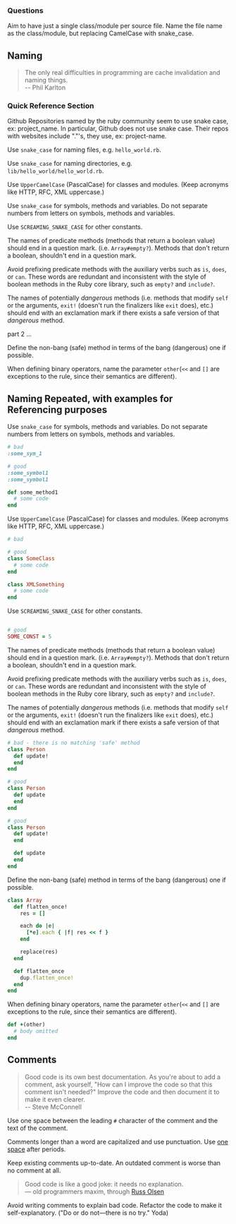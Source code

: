 ### Questions

  Aim to have just a single class/module per source file. Name the file name as the class/module, but replacing CamelCase with snake_case.

## Naming

> The only real difficulties in programming are cache invalidation and
> naming things. <br>
> -- Phil Karlton
  
  ### Quick Reference Section

  Github Repositories named by the ruby community seem to use snake case, ex: project_name.
  In particular, Github does not use snake case. Their repos with websites include "."'s, they use, ex: project-name.

  Use `snake_case` for naming files, e.g. `hello_world.rb`.

  Use `snake_case` for naming directories, e.g.
  `lib/hello_world/hello_world.rb`.

  Use `UpperCamelCase` (PascalCase) for classes and modules.  (Keep acronyms like HTTP, RFC, XML uppercase.)
  
  Use `snake_case` for symbols, methods and variables.
  Do not separate numbers from letters on symbols, methods and variables.

  Use `SCREAMING_SNAKE_CASE` for other constants.
  
  The names of predicate methods (methods that return a boolean value) should
  end in a question mark.  (i.e. `Array#empty?`). Methods that don't return a
  boolean, shouldn't end in a question mark.

  Avoid prefixing predicate methods with the auxiliary verbs such as `is`,
  `does`, or `can`.  These words are redundant and inconsistent with the style of
  boolean methods in the Ruby core library, such as `empty?` and `include?`.

  The names of potentially *dangerous* methods (i.e. methods that modify
  `self` or the arguments, `exit!` (doesn't run the finalizers like `exit`
  does), etc.) should end with an exclamation mark if there exists a safe
  version of that *dangerous* method.

  part 2 ... 
  
  Define the non-bang (safe) method in terms of the bang (dangerous) one if
  possible.

  When defining binary operators, name the parameter `other`(`<<` and `[]` are
  exceptions to the rule, since their semantics are different).
  
  ## Naming Repeated, with examples for Referencing purposes
  Use `snake_case` for symbols, methods and variables.
  Do not separate numbers from letters on symbols, methods and variables.

  ```ruby
  # bad
  :some_sym_1

  # good
  :some_symbol1
  :some_symbol1

  def some_method1
    # some code
  end
  ```

  Use `UpperCamelCase` (PascalCase) for classes and modules.  (Keep acronyms like HTTP, RFC, XML uppercase.)

  ```ruby
  # bad

  # good
  class SomeClass
    # some code
  end

  class XMLSomething
    # some code
  end
  ```

  Use `SCREAMING_SNAKE_CASE` for other constants.

  ```ruby

  # good
  SOME_CONST = 5
  ```

  The names of predicate methods (methods that return a boolean value) should
  end in a question mark.  (i.e. `Array#empty?`). Methods that don't return a
  boolean, shouldn't end in a question mark.

  Avoid prefixing predicate methods with the auxiliary verbs such as `is`,
  `does`, or `can`.  These words are redundant and inconsistent with the style of
  boolean methods in the Ruby core library, such as `empty?` and `include?`.

  The names of potentially *dangerous* methods (i.e. methods that modify
  `self` or the arguments, `exit!` (doesn't run the finalizers like `exit`
  does), etc.) should end with an exclamation mark if there exists a safe
  version of that *dangerous* method.

  ```ruby
  # bad - there is no matching 'safe' method
  class Person
    def update!
    end
  end

  # good
  class Person
    def update
    end
  end

  # good
  class Person
    def update!
    end

    def update
    end
  end
  ```

  Define the non-bang (safe) method in terms of the bang (dangerous) one if
  possible.

  ```ruby
  class Array
    def flatten_once!
      res = []

      each do |e|
        [*e].each { |f| res << f }
      end

      replace(res)
    end

    def flatten_once
      dup.flatten_once!
    end
  end
  ```

  When defining binary operators, name the parameter `other`(`<<` and `[]` are
  exceptions to the rule, since their semantics are different).

  ```ruby
  def +(other)
    # body omitted
  end
  ```

## Comments

> Good code is its own best documentation. As you're about to add a
> comment, ask yourself, "How can I improve the code so that this
> comment isn't needed?" Improve the code and then document it to make
> it even clearer. <br>
> -- Steve McConnell

  Use one space between the leading `#` character of the comment and the text
  of the comment.

  Comments longer than a word are capitalized and use punctuation. Use [one
  space](https://en.wikipedia.org/wiki/Sentence_spacing) after periods.

  Keep existing comments up-to-date. An outdated comment is worse than no
  comment at all.

> Good code is like a good joke: it needs no explanation. <br>
> &mdash; old programmers maxim, through [Russ Olsen](http://eloquentruby.com/blog/2011/03/07/good-code-and-good-jokes/)

  Avoid writing comments to explain bad code. Refactor the code to make it
  self-explanatory. ("Do or do not&mdash;there is no try." Yoda)
